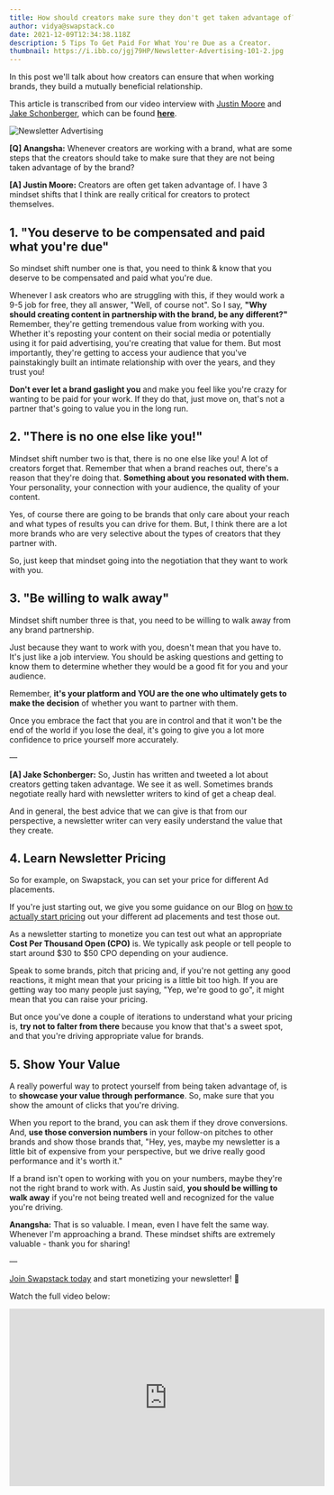 ```yaml
---
title: How should creators make sure they don't get taken advantage of?
author: vidya@swapstack.co
date: 2021-12-09T12:34:38.118Z
description: 5 Tips To Get Paid For What You're Due as a Creator.
thumbnail: https://i.ibb.co/jgj79HP/Newsletter-Advertising-101-2.jpg
---
```

In this post we'll talk about how creators can ensure that when working brands, they build a mutually beneficial relationship.

This article is transcribed from our video interview with [Justin Moore](https://www.youtube.com/c/CreatorWizard) and [Jake Schonberger](https://www.linkedin.com/in/jakeschonberger/), which can be found **[here](https://www.youtube.com/watch?v=0L9nYwercfg)**.

![Newsletter Advertising](https://i.ibb.co/jgj79HP/Newsletter-Advertising-101-2.jpg "How should creators make sure they don't get taken advantage of?")

**\[Q] Anangsha:** Whenever creators are working with a brand, what are some steps that the creators should take to make sure that they are not being taken advantage of by the brand?

**\[A] Justin Moore:** Creators are often get taken advantage of. I have 3 mindset shifts that I think are really critical for creators to protect themselves.



## 1. "You deserve to be compensated and paid what you're due"

So mindset shift number one is that, you need to think & know that you deserve to be compensated and paid what you're due.

Whenever I ask creators who are struggling with this, if they would work a 9-5 job for free, they all answer, "Well, of course not". So I say, **"Why should creating content in partnership with the brand, be any different?"** Remember, they're getting tremendous value from working with you. Whether it's reposting your content on their social media or potentially using it for paid advertising, you're creating that value for them. But most importantly, they're getting to access your audience that you've painstakingly built an intimate relationship with over the years, and they trust you!

**Don't ever let a brand gaslight you** and make you feel like you're crazy for wanting to be paid for your work. If they do that, just move on, that's not a partner that's going to value you in the long run.



## 2. "There is no one else like you!"

Mindset shift number two is that, there is no one else like you! A lot of creators forget that. Remember that when a brand reaches out, there's a reason that they're doing that. **Something about you resonated with them.** Your personality, your connection with your audience, the quality of your content.

Yes, of course there are going to be brands that only care about your reach and what types of results you can drive for them. But, I think there are a lot more brands who are very selective about the types of creators that they partner with.

So, just keep that mindset going into the negotiation that they want to work with you.



## 3. "Be willing to walk away"

Mindset shift number three is that, you need to be willing to walk away from any brand partnership.

Just because they want to work with you, doesn't mean that you have to. It's just like a job interview. You should be asking questions and getting to know them to determine whether they would be a good fit for you and your audience.

Remember, **it's your platform and YOU are the one who ultimately gets to make the decision** of whether you want to partner with them.

Once you embrace the fact that you are in control and that it won't be the end of the world if you lose the deal, it's going to give you a lot more confidence to price yourself more accurately.

—

**\[A] Jake Schonberger:** So, Justin has written and tweeted a lot about creators getting taken advantage. We see it as well. Sometimes brands negotiate really hard with newsletter writers to kind of get a cheap deal.

And in general, the best advice that we can give is that from our perspective, a newsletter writer can very easily understand the value that they create.



## 4. Learn Newsletter Pricing

So for example, on Swapstack, you can set your price for different Ad placements.

If you're just starting out, we give you some guidance on our Blog on [how to actually start pricing](https://swapstack.co/newsletter-pricing-101/) out your different ad placements and test those out.

As a newsletter starting to monetize you can test out what an appropriate **Cost Per Thousand Open (CPO)** is. We typically ask people or tell people to start around $30 to $50 CPO depending on your audience.

Speak to some brands, pitch that pricing and, if you're not getting any good reactions, it might mean that your pricing is a little bit too high. If you are getting way too many people just saying, "Yep, we're good to go", it might mean that you can raise your pricing.

But once you've done a couple of iterations to understand what your pricing is, **try not to falter from there** because you know that that's a sweet spot, and that you're driving appropriate value for brands.



## 5. Show Your Value

A really powerful way to protect yourself from being taken advantage of, is to **showcase your value through performance**. So, make sure that you show the amount of clicks that you're driving.

When you report to the brand, you can ask them if they drove conversions. And, **use those conversion numbers** in your follow-on pitches to other brands and show those brands that, "Hey, yes, maybe my newsletter is a little bit of expensive from your perspective, but we drive really good performance and it's worth it."

If a brand isn't open to working with you on your numbers, maybe they're not the right brand to work with. As Justin said, **you should be willing to walk away** if you're not being treated well and recognized for the value you're driving.

**Anangsha:** That is so valuable. I mean, even I have felt the same way. Whenever I'm approaching a brand. These mindset shifts are extremely valuable - thank you for sharing!

—

[Join Swapstack today](https://app.swapstack.co/) and start monetizing your newsletter! 💌

Watch the full video below:

<iframe width="560" height="315" src="https://www.youtube.com/embed/0L9nYwercfg" title="YouTube video player" frameborder="0" allow="accelerometer; autoplay; clipboard-write; encrypted-media; gyroscope; picture-in-picture" allowfullscreen></iframe>